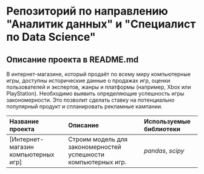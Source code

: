 # Репозиторий по направлению "Аналитик данных" и "Специалист по Data Science"

## Описание проекта в README.md

В интернет-магазине, который продаёт по всему миру компьютерные игры, доступны исторические данные о продажах игр, оценки пользователей и экспертов, жанры и платформы 
(например, Xbox или PlayStation). Необходимо выявить определяющие успешность игры закономерности. Это позволит сделать ставку на потенциально популярный продукт и спланировать рекламные кампании. 

| Название проекта | Описание | Используемые библиотеки | 
| :---------------------- | :---------------------- | :---------------------- |
| [Интернет-магазин компьютерных игр] | Строим модель для закономерностей успешности компьютерных игр. | *pandas*, *scipy* |